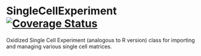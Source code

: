 # SingleCellExperiment [![Coverage Status](https://coveralls.io/repos/github/k3yavi/SingleCellExperiment/badge.svg?branch=master)](https://coveralls.io/github/k3yavi/SingleCellExperiment?branch=master)
Oxidized Single Cell Experiment (analogous to R version) class for importing and managing various single cell matrices.
